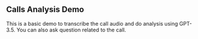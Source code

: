 ## Calls Analysis Demo
This is a basic demo to transcribe the call audio and do analysis using GPT-3.5.
You can also ask question related to the call.
